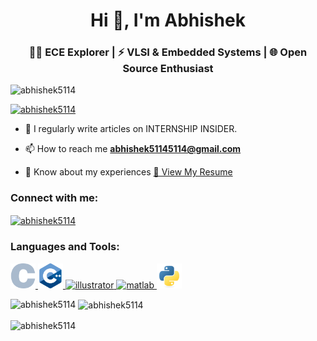 <h1 align="center">Hi 👋, I'm Abhishek</h1>
<h3 align="center">👨‍💻 ECE Explorer | ⚡ VLSI & Embedded Systems | 🌐 Open Source Enthusiast</h3>

<p align="left"> <img src="https://komarev.com/ghpvc/?username=abhishek5114&label=Profile%20views&color=0e75b6&style=flat" alt="abhishek5114" /> </p>

<p align="left"> <a href="https://github.com/ryo-ma/github-profile-trophy"><img src="https://github-profile-trophy.vercel.app/?username=abhishek5114" alt="abhishek5114" /></a> </p>

- 📝 I regularly write articles on INTERNSHIP INSIDER.

- 📫 How to reach me **abhishek51145114@gmail.com**

- 📄 Know about my experiences [📄 View My Resume](https://drive.google.com/drive/quota)



<h3 align="left">Connect with me:</h3>
<p align="left">
<a href="https://linkedin.com/in/abhishek5114" target="blank"><img align="center" src="https://raw.githubusercontent.com/rahuldkjain/github-profile-readme-generator/master/src/images/icons/Social/linked-in-alt.svg" alt="abhishek5114" height="30" width="40" /></a>
</p>

<h3 align="left">Languages and Tools:</h3>
<p align="left"> <a href="https://www.cprogramming.com/" target="_blank" rel="noreferrer"> <img src="https://raw.githubusercontent.com/devicons/devicon/master/icons/c/c-original.svg" alt="c" width="40" height="40"/> </a> <a href="https://www.w3schools.com/cpp/" target="_blank" rel="noreferrer"> <img src="https://raw.githubusercontent.com/devicons/devicon/master/icons/cplusplus/cplusplus-original.svg" alt="cplusplus" width="40" height="40"/> </a> <a href="https://www.adobe.com/in/products/illustrator.html" target="_blank" rel="noreferrer"> <img src="https://www.vectorlogo.zone/logos/adobe_illustrator/adobe_illustrator-icon.svg" alt="illustrator" width="40" height="40"/> </a> <a href="https://www.mathworks.com/" target="_blank" rel="noreferrer"> <img src="https://upload.wikimedia.org/wikipedia/commons/2/21/Matlab_Logo.png" alt="matlab" width="40" height="40"/> </a> <a href="https://www.python.org" target="_blank" rel="noreferrer"> <img src="https://raw.githubusercontent.com/devicons/devicon/master/icons/python/python-original.svg" alt="python" width="40" height="40"/> </a> </p>

<p><img align="left" src="https://github-readme-stats.vercel.app/api/top-langs?username=abhishek5114&show_icons=true&locale=en&layout=compact" alt="abhishek5114" /></p>

<p>&nbsp;<img align="center" src="https://github-readme-stats.vercel.app/api?username=abhishek5114&show_icons=true&locale=en" alt="abhishek5114" /></p>

<p><img align="center" src="https://github-readme-streak-stats.herokuapp.com/?user=abhishek5114&" alt="abhishek5114" /></p>
